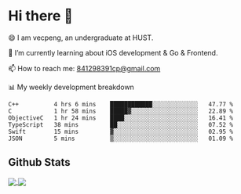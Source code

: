 
# Hi there 👋
😄 I am vecpeng, an undergraduate at HUST.

🌱 I’m currently learning about iOS development & Go & Frontend.

📫 How to reach me: 841298391cp@gmail.com

📊 My weekly development breakdown
<!--START_SECTION:waka-->

```text
C++          4 hrs 6 mins    ████████████░░░░░░░░░░░░░   47.77 %
C            1 hr 58 mins    █████▓░░░░░░░░░░░░░░░░░░░   22.89 %
ObjectiveC   1 hr 24 mins    ████░░░░░░░░░░░░░░░░░░░░░   16.41 %
TypeScript   38 mins         ██░░░░░░░░░░░░░░░░░░░░░░░   07.52 %
Swift        15 mins         ▓░░░░░░░░░░░░░░░░░░░░░░░░   02.95 %
JSON         5 mins          ▒░░░░░░░░░░░░░░░░░░░░░░░░   01.09 %
```

<!--END_SECTION:waka-->

## Github Stats
<a href="https://github.com/anuraghazra/github-readme-stats">
  <img align="center" src="https://github-readme-stats.vercel.app/api?username=vecpeng&count_private=true&hide=stars" />
</a>
<a href="https://github.com/anuraghazra/convoychat">
  <img align="center" src="https://github-readme-stats.vercel.app/api/top-langs/?username=vecpeng&layout=compact" />
</a>
